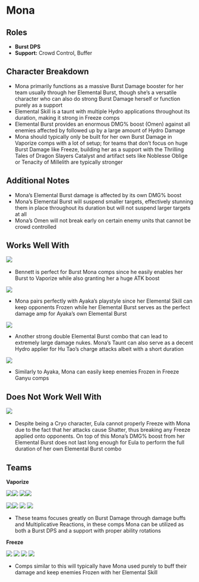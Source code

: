 # Mona

## **Roles**

* **Burst DPS**
* **Support:** Crowd Control, Buffer

## **Character Breakdown**

* Mona primarily functions as a massive Burst Damage booster for her team usually through her Elemental Burst, though she’s a versatile character who can also do strong Burst Damage herself or function purely as a support
* Elemental Skill is a taunt with multiple Hydro applications throughout its duration, making it strong in Freeze comps
* Elemental Burst provides an enormous DMG% boost \(Omen\) against all enemies affected by followed up by a large amount of Hydro Damage
* Mona should typically only be built for her own Burst Damage in Vaporize comps with a lot of setup; for teams that don’t focus on huge Burst Damage like Freeze, building her as a support with the Thrilling Tales of Dragon Slayers Catalyst and artifact sets like Noblesse Oblige or Tenacity of Millelith are typically stronger

## **Additional Notes**

* Mona’s Elemental Burst damage is affected by its own DMG% boost
* Mona’s Elemental Burst will suspend smaller targets, effectively stunning them in place throughout its duration but will not suspend larger targets at all
* Mona’s Omen will not break early on certain enemy units that cannot be crowd controlled

## **Works Well With**

 [![](https://firebasestorage.googleapis.com/v0/b/gitbook-28427.appspot.com/o/assets%2F-MgIuSiDFSNyVZCB3uMq%2F-MgIuUXknAZ_f4rq6m4c%2F-MgIxnn94J69ajjrp2QN%2FUI_AvatarIcon_Bennett.png?alt=media&token=cccf8858-0bde-4ede-8990-8c9b976d4b74)](https://genshinteambuilds.gitbook.io/teams/characters/pyro/bennett)​

* Bennett is perfect for Burst Mona comps since he easily enables her Burst to Vaporize while also granting her a huge ATK boost

 [![](https://firebasestorage.googleapis.com/v0/b/gitbook-28427.appspot.com/o/assets%2F-MgIuSiDFSNyVZCB3uMq%2F-MgIuUXknAZ_f4rq6m4c%2F-MgJ-hpCoRidaO_5ITp_%2FUI_AvatarIcon_Ayaka.png?alt=media&token=b079bc92-ac91-4c29-82b9-0b68eba3adb8)](https://genshinteambuilds.gitbook.io/teams/characters/cryo/ayaka)

* Mona pairs perfectly with Ayaka’s playstyle since her Elemental Skill can keep opponents Frozen while her Elemental Burst serves as the perfect damage amp for Ayaka’s own Elemental Burst

 [![](https://firebasestorage.googleapis.com/v0/b/gitbook-28427.appspot.com/o/assets%2F-MgIuSiDFSNyVZCB3uMq%2F-MgIuUXknAZ_f4rq6m4c%2F-MgIxnnDUrnS3l-2ZWl0%2FUI_AvatarIcon_Hutao.png?alt=media&token=5e177400-dd77-442c-b75f-07f10d30d6a8)](https://genshinteambuilds.gitbook.io/teams/characters/pyro/hu-tao)

* Another strong double Elemental Burst combo that can lead to extremely large damage nukes. Mona’s Taunt can also serve as a decent Hydro applier for Hu Tao’s charge attacks albeit with a short duration

 [![](https://firebasestorage.googleapis.com/v0/b/gitbook-28427.appspot.com/o/assets%2F-MgIuSiDFSNyVZCB3uMq%2F-MgIuUXknAZ_f4rq6m4c%2F-MgIxnn50eOVewZQRdgM%2FUI_AvatarIcon_Ganyu.png?alt=media&token=00a49c16-eacf-49bd-8bc9-42d7acc2588e)](https://genshinteambuilds.gitbook.io/teams/characters/cryo/ganyu)

* Similarly to Ayaka, Mona can easily keep enemies Frozen in Freeze Ganyu comps

## **Does Not Work Well With**

 [![](https://firebasestorage.googleapis.com/v0/b/gitbook-28427.appspot.com/o/assets%2F-MgIuSiDFSNyVZCB3uMq%2F-MgIuUXknAZ_f4rq6m4c%2F-MgIxnnRDkK9r19xd2S3%2FUI_AvatarIcon_Eula.png?alt=media&token=691744bf-fee6-4bc2-bb5b-b695fe3b3eb5)](https://genshinteambuilds.gitbook.io/teams/characters/cryo/eula) ​​​

* Despite being a Cryo character, Eula cannot properly Freeze with Mona due to the fact that her attacks cause Shatter, thus breaking any Freeze applied onto opponents. On top of this Mona’s DMG% boost from her Elemental Burst does not last long enough for Eula to perform the full duration of her own Elemental Burst combo

## **Teams**

**Vaporize**

[![](https://firebasestorage.googleapis.com/v0/b/gitbook-28427.appspot.com/o/assets%2F-MgIuSiDFSNyVZCB3uMq%2F-MgIuUXknAZ_f4rq6m4c%2F-MgIxnnMX-vcutgBfFO2%2FUI_AvatarIcon_Mona.png?alt=media&token=b4f09af3-353b-4e09-b522-830330adce64) ​](https://genshinteambuilds.gitbook.io/teams/characters/hydro/mona)[![](https://firebasestorage.googleapis.com/v0/b/gitbook-28427.appspot.com/o/assets%2F-MgIuSiDFSNyVZCB3uMq%2F-MgIuUXknAZ_f4rq6m4c%2F-MgIxnn94J69ajjrp2QN%2FUI_AvatarIcon_Bennett.png?alt=media&token=cccf8858-0bde-4ede-8990-8c9b976d4b74)](https://genshinteambuilds.gitbook.io/teams/characters/pyro/bennett) [![](https://firebasestorage.googleapis.com/v0/b/gitbook-28427.appspot.com/o/assets%2F-MgIuSiDFSNyVZCB3uMq%2F-MgIuUXknAZ_f4rq6m4c%2F-MgIxnnCbcOKL0Q4lvZS%2FUI_AvatarIcon_Sucrose.png?alt=media&token=e9cda77e-9f66-4dca-add1-d42368323699)](https://genshinteambuilds.gitbook.io/teams/characters/anemo/sucrose) ​[![](https://firebasestorage.googleapis.com/v0/b/gitbook-28427.appspot.com/o/assets%2F-MgIuSiDFSNyVZCB3uMq%2F-MgIuUXknAZ_f4rq6m4c%2F-MgIxnn83PO_KJLh2P8e%2FUI_AvatarIcon_Xiangling.png?alt=media&token=4b5d565c-370f-41b5-a07e-65c832474acb)](https://genshinteambuilds.gitbook.io/teams/characters/pyro/xiangling)

[![](https://firebasestorage.googleapis.com/v0/b/gitbook-28427.appspot.com/o/assets%2F-MgIuSiDFSNyVZCB3uMq%2F-MgIuUXknAZ_f4rq6m4c%2F-MgIxnnMX-vcutgBfFO2%2FUI_AvatarIcon_Mona.png?alt=media&token=b4f09af3-353b-4e09-b522-830330adce64) ​](https://genshinteambuilds.gitbook.io/teams/characters/hydro/mona)[![](https://firebasestorage.googleapis.com/v0/b/gitbook-28427.appspot.com/o/assets%2F-MgIuSiDFSNyVZCB3uMq%2F-MgIuUXknAZ_f4rq6m4c%2F-MgIxnn94J69ajjrp2QN%2FUI_AvatarIcon_Bennett.png?alt=media&token=cccf8858-0bde-4ede-8990-8c9b976d4b74)](https://genshinteambuilds.gitbook.io/teams/characters/pyro/bennett) [![](https://firebasestorage.googleapis.com/v0/b/gitbook-28427.appspot.com/o/assets%2F-MgIuSiDFSNyVZCB3uMq%2F-MgIuUXknAZ_f4rq6m4c%2F-MgIxnnNu5ifuBKPVFn4%2FUI_AvatarIcon_Kazuha.png?alt=media&token=1ff6dc8e-5a6f-4e89-a5b2-ce6d469fe3c5)](https://genshinteambuilds.gitbook.io/teams/characters/anemo/kazuha) [![](https://firebasestorage.googleapis.com/v0/b/gitbook-28427.appspot.com/o/assets%2F-MgIuSiDFSNyVZCB3uMq%2F-MgIuUXknAZ_f4rq6m4c%2F-MgIxnnDUrnS3l-2ZWl0%2FUI_AvatarIcon_Hutao.png?alt=media&token=5e177400-dd77-442c-b75f-07f10d30d6a8)](https://genshinteambuilds.gitbook.io/teams/characters/pyro/hu-tao)​

* These teams focuses greatly on Burst Damage through damage buffs and Multiplicative Reactions, in these comps Mona can be utilized as both a Burst DPS and a support with proper ability rotations

**Freeze**

[![](https://firebasestorage.googleapis.com/v0/b/gitbook-28427.appspot.com/o/assets%2F-MgIuSiDFSNyVZCB3uMq%2F-MgIuUXknAZ_f4rq6m4c%2F-MgIxnnMX-vcutgBfFO2%2FUI_AvatarIcon_Mona.png?alt=media&token=b4f09af3-353b-4e09-b522-830330adce64)](https://genshinteambuilds.gitbook.io/teams/characters/hydro/mona) ![](https://firebasestorage.googleapis.com/v0/b/gitbook-28427.appspot.com/o/assets%2F-MgIuSiDFSNyVZCB3uMq%2F-MgIuUXknAZ_f4rq6m4c%2F-MgJ-hpCoRidaO_5ITp_%2FUI_AvatarIcon_Ayaka.png?alt=media&token=b079bc92-ac91-4c29-82b9-0b68eba3adb8) ![](https://firebasestorage.googleapis.com/v0/b/gitbook-28427.appspot.com/o/assets%2F-MgIuSiDFSNyVZCB3uMq%2F-MgIuUXknAZ_f4rq6m4c%2F-MgIxnnB20no7pWkmOwk%2FUI_AvatarIcon_Venti.png?alt=media&token=5f10980b-3881-4ec8-b03e-182d1de95ba7) ![](https://firebasestorage.googleapis.com/v0/b/gitbook-28427.appspot.com/o/assets%2F-MgIuSiDFSNyVZCB3uMq%2F-MgIuUXknAZ_f4rq6m4c%2F-MgIxnn2GOtgvwgArnIM%2FUI_AvatarIcon_Diona.png?alt=media&token=02a4a7cd-bde0-4380-a92d-b71efd22b2b8)

* Comps similar to this will typically have Mona used purely to buff their damage and keep enemies Frozen with her Elemental Skill

